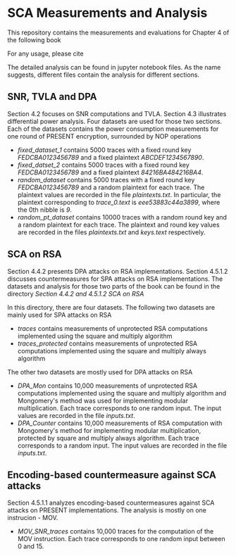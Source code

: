 # SCA Measurements and Analysis
This repository contains the measurements and evaluations for Chapter 4 of the following book


For any usage, please cite

The detailed analysis can be found in jupyter notebook files. As the name suggests, different files contain the analysis for different sections.

## SNR, TVLA and DPA
Section 4.2 focuses on SNR computations and TVLA. Section 4.3 illustrates differential power analysis.
Four datasets are used for those two sections.
Each of the datasets contains the power consumption measurements for one round of PRESENT encryption, surrounded by NOP operations
- _fixed_dataset_1_ contains 5000 traces with a fixed round key _FEDCBA0123456789_ and a fixed plaintext _ABCDEF1234567890_. 
- _fixed_datset_2_ contains 5000 traces with a fixed round key _FEDCBA0123456789_ and a fixed plaintext _84216BA484216BA4_.
- _random_dataset_ contains 5000 traces with a fixed round key _FEDCBA0123456789_ and a random plaintext for each trace. The plaintext values are recorded in the file _plaintexts.txt_. In particular, the plaintext corresponding to _trace_0.text_ is _eee53883c44a3899_, where the 0th nibble is _9_.
- _random_pt_dataset_ contains 10000 traces with a random round key and a random plaintext for each trace. The plaintext and round key values are recorded in the files _plaintexts.txt_ and _keys.text_ respectively.

## SCA on RSA
Section 4.4.2 presents DPA attacks on RSA implementations.
Section 4.5.1.2 discusses countermeasures for SPA attacks on RSA implementations.
The datasets and analysis for those two parts of the book can be found in the directory _Section 4.4.2 and 4.5.1.2 SCA on RSA_

In this directory, there are four datasets. The following two datasets are mainly used for SPA attacks on RSA
- _traces_ contains measurements of unprotected RSA computations implemented using the square and multiply algorithm
- _traces_protected_ contains measurements of unprotected RSA computations implemented using the square and multiply always algorithm

The other two datasets are mostly used for DPA attacks on RSA
- _DPA_Mon_ contains 10,000 measurements of unprotected RSA computations implemented using the square and multiply algorithm and Mongomery's method was used for implementing modular multiplication. Each trace corresponds to one random input. The input values are recorded in the file _inputs.txt_.
- _DPA_Counter_ contains 10,000 measurements of RSA computation with Mongomery's method for implementing modular multiplication, protected by square and multiply always algorithm. Each trace corresponds to a random input. The input values are recorded in the file _inputs.txt_.

## Encoding-based countermeasure against SCA attacks
Section 4.5.1.1 analyzes encoding-based countermeasures against SCA attacks on PRESENT implementations. The analysis is mostly on one instrucion - MOV.
- _MOV_SNR_traces_ contains 10,000 traces for the computation of the MOV instruction. Each trace corresponds to one random input between 0 and 15.

